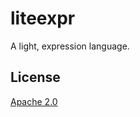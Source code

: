 # liteexpr
A light, expression language.


## License
[Apache 2.0]


[Apache 2.0]: <https://github.com/markuskimius/liteexpr/blob/master/LICENSE>

